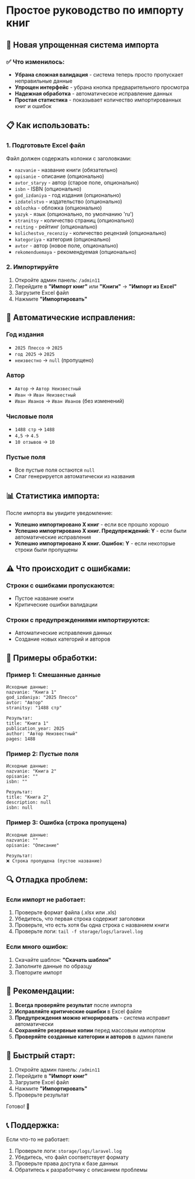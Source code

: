 # Простое руководство по импорту книг

## 🚀 Новая упрощенная система импорта

### ✅ Что изменилось:
- **Убрана сложная валидация** - система теперь просто пропускает неправильные данные
- **Упрощен интерфейс** - убрана кнопка предварительного просмотра
- **Надежная обработка** - автоматическое исправление данных
- **Простая статистика** - показывает количество импортированных книг и ошибок

## 📋 Как использовать:

### 1. Подготовьте Excel файл
Файл должен содержать колонки с заголовками:
- `nazvanie` - название книги (обязательно)
- `opisanie` - описание (опционально)
- `avtor_staryy` - автор (старое поле, опционально)
- `isbn` - ISBN (опционально)
- `god_izdaniya` - год издания (опционально)
- `izdatelstvo` - издательство (опционально)
- `oblozhka` - обложка (опционально)
- `yazyk` - язык (опционально, по умолчанию 'ru')
- `stranitsy` - количество страниц (опционально)
- `reiting` - рейтинг (опционально)
- `kolichestvo_recenziy` - количество рецензий (опционально)
- `kategoriya` - категория (опционально)
- `avtor` - автор (новое поле, опционально)
- `rekomenduemaya` - рекомендуемая (опционально)

### 2. Импортируйте
1. Откройте админ панель: `/admin11`
2. Перейдите в **"Импорт книг"** или **"Книги"** → **"Импорт из Excel"**
3. Загрузите Excel файл
4. Нажмите **"Импортировать"**

## 🔧 Автоматические исправления:

### Год издания
- `2025 Плессо` → `2025`
- `год 2025` → `2025`
- `неизвестно` → `null` (пропущено)

### Автор
- `Автор` → `Автор Неизвестный`
- `Иван` → `Иван Неизвестный`
- `Иван Иванов` → `Иван Иванов` (без изменений)

### Числовые поля
- `1488 стр` → `1488`
- `4,5` → `4.5`
- `10 отзывов` → `10`

### Пустые поля
- Все пустые поля остаются `null`
- Слаг генерируется автоматически из названия

## 📊 Статистика импорта:

После импорта вы увидите уведомление:
- **Успешно импортировано X книг** - если все прошло хорошо
- **Успешно импортировано X книг. Предупреждений: Y** - если были автоматические исправления
- **Успешно импортировано X книг. Ошибок: Y** - если некоторые строки были пропущены

## ⚠️ Что происходит с ошибками:

### Строки с ошибками пропускаются:
- Пустое название книги
- Критические ошибки валидации

### Строки с предупреждениями импортируются:
- Автоматические исправления данных
- Создание новых категорий и авторов

## 🎯 Примеры обработки:

### Пример 1: Смешанные данные
```
Исходные данные:
nazvanie: "Книга 1"
god_izdaniya: "2025 Плессо"
avtor: "Автор"
stranitsy: "1488 стр"

Результат:
title: "Книга 1"
publication_year: 2025
author: "Автор Неизвестный"
pages: 1488
```

### Пример 2: Пустые поля
```
Исходные данные:
nazvanie: "Книга 2"
opisanie: ""
isbn: ""

Результат:
title: "Книга 2"
description: null
isbn: null
```

### Пример 3: Ошибка (строка пропущена)
```
Исходные данные:
nazvanie: ""
opisanie: "Описание"

Результат:
❌ Строка пропущена (пустое название)
```

## 🔍 Отладка проблем:

### Если импорт не работает:
1. Проверьте формат файла (.xlsx или .xls)
2. Убедитесь, что первая строка содержит заголовки
3. Проверьте, что есть хотя бы одна строка с названием книги
4. Проверьте логи: `tail -f storage/logs/laravel.log`

### Если много ошибок:
1. Скачайте шаблон: **"Скачать шаблон"**
2. Заполните данные по образцу
3. Повторите импорт

## 📝 Рекомендации:

1. **Всегда проверяйте результат** после импорта
2. **Исправляйте критические ошибки** в Excel файле
3. **Предупреждения можно игнорировать** - система исправит автоматически
4. **Сохраняйте резервные копии** перед массовым импортом
5. **Проверяйте созданные категории и авторов** в админ панели

## 🚀 Быстрый старт:

1. Откройте админ панель: `/admin11`
2. Перейдите в **"Импорт книг"**
3. Загрузите Excel файл
4. Нажмите **"Импортировать"**
5. Проверьте результат

Готово! 🎉

## 📞 Поддержка:

Если что-то не работает:
1. Проверьте логи: `storage/logs/laravel.log`
2. Убедитесь, что файл соответствует формату
3. Проверьте права доступа к базе данных
4. Обратитесь к разработчику с описанием проблемы
